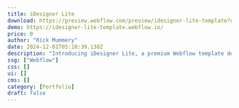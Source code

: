```yaml
---
title: iDesigner Lite
download: https://preview.webflow.com/preview/idesigner-lite-template?utm_medium=preview_link&utm_source=designer&utm_content=idesigner-lite-template&preview=14f2e736c0c0472a1b8720c98cc3c73a&workflow=preview
demo: https://idesigner-lite-template.webflow.io/
price: 0
author: "Rick Mummery"
date: 2024-12-01T05:10:39.138Z
description: "Introducing iDesigner Lite, a premium Webflow template designed for creative professionals and designers. Elevate your portfolio with a sleek, modern design, seamless CMS integration, and features that highlight your unique creativity."
ssg: ["Webflow"]
css: []
ui: []
cms: []
category: [Portfolio]
draft: false
---
```

